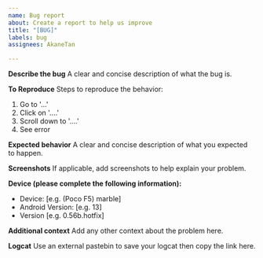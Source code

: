 ```yaml
---
name: Bug report
about: Create a report to help us improve
title: "[BUG]"
labels: bug
assignees: AkaneTan

---
```


**Describe the bug**
A clear and concise description of what the bug is.

**To Reproduce**
Steps to reproduce the behavior:
1. Go to '...'
2. Click on '....'
3. Scroll down to '....'
4. See error

**Expected behavior**
A clear and concise description of what you expected to happen.

**Screenshots**
If applicable, add screenshots to help explain your problem.

**Device (please complete the following information):**
 - Device: [e.g. (Poco F5) marble]
 - Android Version: [e.g. 13]
 - Version [e.g. 0.56b.hotfix]

**Additional context**
Add any other context about the problem here.

**Logcat**
Use an external pastebin to save your logcat then copy the link here.
